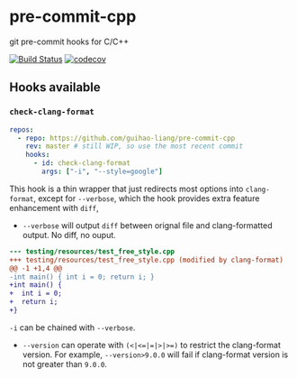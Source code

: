 # pre-commit-cpp

git pre-commit hooks for C/C++

[![Build Status](https://travis-ci.com/guihao-liang/pre-commit-cpp.svg?branch=master)](https://travis-ci.com/guihao-liang/pre-commit-cpp)
[![codecov](https://codecov.io/gh/guihao-liang/pre-commit-cpp/branch/master/graph/badge.svg)](https://codecov.io/gh/guihao-liang/pre-commit-cpp)

## Hooks available

### `check-clang-format`

```yaml
repos:
  - repo: https://github.com/guihao-liang/pre-commit-cpp
    rev: master # still WIP, so use the most recent commit
    hooks:
      - id: check-clang-format
        args: ["-i", "--style=google"]
```

This hook is a thin wrapper that just redirects most options into `clang-format`, except for `--verbose`, which the hook provides extra feature enhancement with `diff`,

* `--verbose` will output `diff` between orignal file and clang-formatted output. No diff, no ouput.

```diff
--- testing/resources/test_free_style.cpp
+++ testing/resources/test_free_style.cpp (modified by clang-format)
@@ -1 +1,4 @@
-int main() { int i = 0; return i; }
+int main() {
+  int i = 0;
+  return i;
+}
```

`-i` can be chained with `--verbose`.

* `--version` can operate with `(<|<=|=|>|>=)` to restrict the clang-format version. For example, `--version>9.0.0` will fail if clang-format version is not greater than `9.0.0`.
